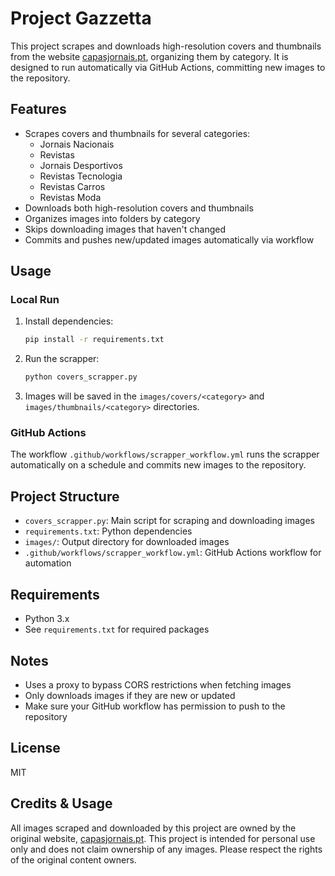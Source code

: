 # Project Gazzetta

This project scrapes and downloads high-resolution covers and thumbnails from the website [capasjornais.pt](https://capasjornais.pt/), organizing them by category. It is designed to run automatically via GitHub Actions, committing new images to the repository.

## Features
- Scrapes covers and thumbnails for several categories:
  - Jornais Nacionais
  - Revistas
  - Jornais Desportivos
  - Revistas Tecnologia
  - Revistas Carros
  - Revistas Moda
- Downloads both high-resolution covers and thumbnails
- Organizes images into folders by category
- Skips downloading images that haven't changed
- Commits and pushes new/updated images automatically via workflow

## Usage

### Local Run
1. Install dependencies:
   ```bash
   pip install -r requirements.txt
   ```
2. Run the scrapper:
   ```bash
   python covers_scrapper.py
   ```
3. Images will be saved in the `images/covers/<category>` and `images/thumbnails/<category>` directories.

### GitHub Actions
The workflow `.github/workflows/scrapper_workflow.yml` runs the scrapper automatically on a schedule and commits new images to the repository.

## Project Structure
- `covers_scrapper.py`: Main script for scraping and downloading images
- `requirements.txt`: Python dependencies
- `images/`: Output directory for downloaded images
- `.github/workflows/scrapper_workflow.yml`: GitHub Actions workflow for automation

## Requirements
- Python 3.x
- See `requirements.txt` for required packages

## Notes
- Uses a proxy to bypass CORS restrictions when fetching images
- Only downloads images if they are new or updated
- Make sure your GitHub workflow has permission to push to the repository

## License
MIT

## Credits & Usage

All images scraped and downloaded by this project are owned by the original website, [capasjornais.pt](https://capasjornais.pt/). This project is intended for personal use only and does not claim ownership of any images. Please respect the rights of the original content owners.
